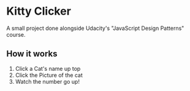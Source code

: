 # Kitty Clicker
A small project done alongside Udacity's "JavaScript Design Patterns" course.

## How it works

1. Click a Cat's name up top
2. Click the Picture of the cat
3. Watch the number go up!
